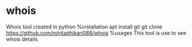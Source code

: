 # whois
Whois tool created in python 
  %installation 
apt install git 
git clone https://github.com/rohitadhikari088/whois
%usages 
This tool is use to see whois details 

